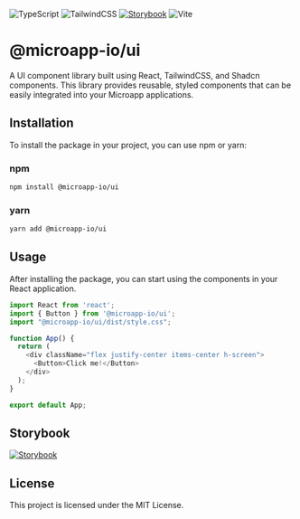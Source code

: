 ![TypeScript](https://img.shields.io/badge/TypeScript-3178C6?style=for-the-badge&logo=typescript&logoColor=white)
![TailwindCSS](https://img.shields.io/badge/TailwindCSS-38B2AC?style=for-the-badge&logo=tailwind-css&logoColor=white)
[![Storybook](https://img.shields.io/badge/Storybook-FF4785?style=for-the-badge&logo=storybook&logoColor=white)](https://ui.microapp.io/)
![Vite](https://img.shields.io/badge/Vite-646CFF?style=for-the-badge&logo=vite&logoColor=white)

# @microapp-io/ui

A UI component library built using React, TailwindCSS, and Shadcn components. This library provides reusable, styled components that can be easily integrated into your Microapp applications.

## Installation

To install the package in your project, you can use npm or yarn:

### npm

```bash
npm install @microapp-io/ui
```

### yarn

```bash
yarn add @microapp-io/ui
```

## Usage

After installing the package, you can start using the components in your React application.

```TypeScript
import React from 'react';
import { Button } from '@microapp-io/ui';
import "@microapp-io/ui/dist/style.css";

function App() {
  return (
    <div className="flex justify-center items-center h-screen">
      <Button>Click me!</Button>
    </div>
  );
}

export default App;
```

## Storybook

[![Storybook](https://img.shields.io/badge/Storybook-FF4785?style=for-the-badge&logo=storybook&logoColor=white)](https://ui.microapp.io/)

## License

This project is licensed under the MIT License.
